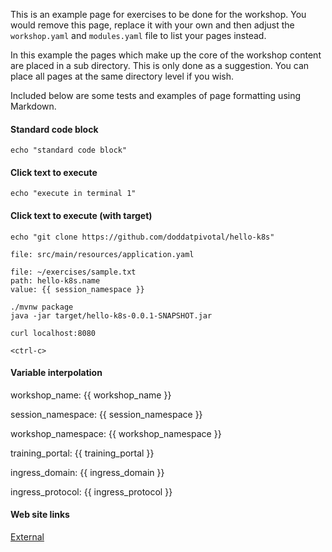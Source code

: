 This is an example page for exercises to be done for the workshop. You would remove this page, replace it with your own and then adjust the `workshop.yaml` and `modules.yaml` file to list your pages instead.

In this example the pages which make up the core of the workshop content are placed in a sub directory. This is only done as a suggestion. You can place all pages at the same directory level if you wish.

Included below are some tests and examples of page formatting using Markdown.

#### Standard code block

```
echo "standard code block"
```

#### Click text to execute

```execute
echo "execute in terminal 1"
```

#### Click text to execute (with target)

```execute-1
echo "git clone https://github.com/doddatpivotal/hello-k8s"
```

```editor:open-file
file: src/main/resources/application.yaml
```

```editor:insert-value-into-yaml
file: ~/exercises/sample.txt
path: hello-k8s.name
value: {{ session_namespace }}
```

```execute
./mvnw package
java -jar target/hello-k8s-0.0.1-SNAPSHOT.jar
```

```execute-2
curl localhost:8080
```

```execute
<ctrl-c>
```

#### Variable interpolation

workshop_name: {{ workshop_name }}

session_namespace: {{ session_namespace }}

workshop_namespace: {{ workshop_namespace }}

training_portal: {{ training_portal }}

ingress_domain: {{ ingress_domain }}

ingress_protocol: {{ ingress_protocol }}

#### Web site links

[External](https://github.com/eduk8s)
